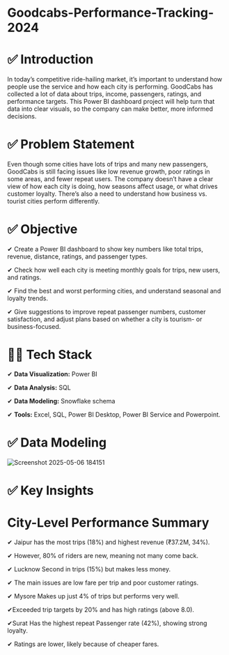 # Goodcabs-Performance-Tracking-2024

# ✅ Introduction
In today’s competitive ride-hailing market, it’s important to understand how people use the service and how each city is performing. GoodCabs has collected a lot of data about trips, income, passengers, ratings, and performance targets. This Power BI dashboard project will help turn that data into clear visuals, so the company can make better, more informed decisions.

# ✅ Problem Statement
Even though some cities have lots of trips and many new passengers, GoodCabs is still facing issues like low revenue growth, poor ratings in some areas, and fewer repeat users. The company doesn’t have a clear view of how each city is doing, how seasons affect usage, or what drives customer loyalty. There’s also a need to understand how business vs. tourist cities perform differently.

# ✅ Objective
✔ Create a Power BI dashboard to show key numbers like total trips, revenue, distance, ratings, and passenger types.

✔ Check how well each city is meeting monthly goals for trips, new users, and ratings.

✔ Find the best and worst performing cities, and understand seasonal and loyalty trends.

✔ Give suggestions to improve repeat passenger numbers, customer satisfaction, and adjust plans based on whether a city is tourism- or business-focused.

# 👩‍💻 Tech Stack

✔ **Data Visualization:** Power BI

✔ **Data Analysis:** SQL

✔ **Data Modeling:** Snowflake schema

✔ **Tools:** Excel, SQL, Power BI Desktop, Power BI Service and Powerpoint.

# ✅ Data Modeling
![Screenshot 2025-05-06 184151](https://github.com/user-attachments/assets/915120ee-985f-4976-9963-88480db152b8)


# ✅ Key Insights
# City-Level Performance Summary

✔ Jaipur has the most trips (18%) and highest revenue (₹37.2M, 34%).

✔ However, 80% of riders are new, meaning not many come back.

✔ Lucknow Second in trips (15%) but makes less money.

✔ The main issues are low fare per trip and poor customer ratings.

✔ Mysore Makes up just 4% of trips but performs very well.

✔Exceeded trip targets by 20% and has high ratings (above 8.0).

✔Surat Has the highest repeat Passenger rate (42%), showing strong loyalty.

✔ Ratings are lower, likely because of cheaper fares.

